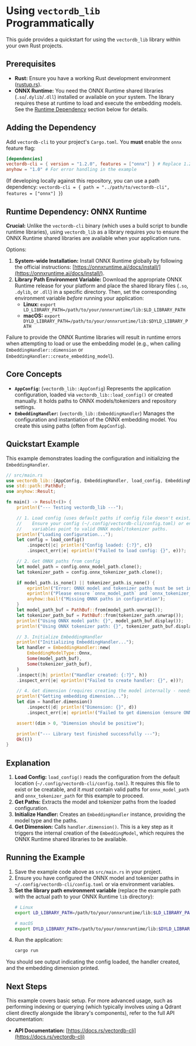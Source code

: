 # Using `vectordb_lib` Programmatically

This guide provides a quickstart for using the `vectordb_lib` library within your own Rust projects.

## Prerequisites

*   **Rust:** Ensure you have a working Rust development environment ([rustup.rs](https://rustup.rs)).
*   **ONNX Runtime:** You need the ONNX Runtime shared libraries (`.so`/`.dylib`/`.dll`) installed or available on your system. The library requires these at runtime to load and execute the embedding models. See the [Runtime Dependency](#runtime-dependency-onnx-runtime) section below for details.

## Adding the Dependency

Add `vectordb-cli` to your project's `Cargo.toml`. You **must** enable the `onnx` feature flag:

```toml
[dependencies]
vectordb-cli = { version = "1.2.0", features = ["onnx"] } # Replace 1.2.0 with the desired version
anyhow = "1.0" # For error handling in the example
```

(If developing locally against this repository, you can use a path dependency: `vectordb-cli = { path = "../path/to/vectordb-cli", features = ["onnx"] }`)

## Runtime Dependency: ONNX Runtime

**Crucial:** Unlike the `vectordb-cli` binary (which uses a build script to bundle runtime libraries), using `vectordb_lib` as a library requires *you* to ensure the ONNX Runtime shared libraries are available when your application runs.

Options:

1.  **System-wide Installation:** Install ONNX Runtime globally by following the official instructions: [https://onnxruntime.ai/docs/install/](https://onnxruntime.ai/docs/install/).
2.  **Library Path Environment Variable:** Download the appropriate ONNX Runtime release for your platform and place the shared library files (`.so`, `.dylib`, or `.dll`) in a specific directory. Then, set the corresponding environment variable *before* running your application:
    *   **Linux:** `export LD_LIBRARY_PATH=/path/to/your/onnxruntime/lib:$LD_LIBRARY_PATH`
    *   **macOS:** `export DYLD_LIBRARY_PATH=/path/to/your/onnxruntime/lib:$DYLD_LIBRARY_PATH`

Failure to provide the ONNX Runtime libraries will result in runtime errors when attempting to load or use the embedding model (e.g., when calling `EmbeddingHandler::dimension` or `EmbeddingHandler::create_embedding_model`).

## Core Concepts

*   **`AppConfig`:** (`vectordb_lib::AppConfig`) Represents the application configuration, loaded via `vectordb_lib::load_config()` or created manually. It holds paths to ONNX models/tokenizers and repository settings.
*   **`EmbeddingHandler`:** (`vectordb_lib::EmbeddingHandler`) Manages the configuration and instantiation of the ONNX embedding model. You create this using paths (often from `AppConfig`).

## Quickstart Example

This example demonstrates loading the configuration and initializing the `EmbeddingHandler`.

```rust
// src/main.rs
use vectordb_lib::{AppConfig, EmbeddingHandler, load_config, EmbeddingModelType};
use std::path::PathBuf;
use anyhow::Result;

fn main() -> Result<()> {
    println!("--- Testing vectordb_lib ---");

    // 1. Load config (uses default paths if config file doesn't exist)
    //    Ensure your config (~/.config/vectordb-cli/config.toml) or environment
    //    variables point to valid ONNX model/tokenizer paths.
    println!("Loading configuration...");
    let config = load_config()
        .inspect(|c| println!("Config loaded: {:?}", c))
        .inspect_err(|e| eprintln!("Failed to load config: {}", e))?;

    // 2. Get ONNX paths from config
    let model_path = config.onnx_model_path.clone();
    let tokenizer_path = config.onnx_tokenizer_path.clone();

    if model_path.is_none() || tokenizer_path.is_none() {
        eprintln!("Error: ONNX model and tokenizer paths must be set in the configuration.");
        eprintln!("Please ensure `onnx_model_path` and `onnx_tokenizer_path` are set in ~/.config/vectordb-cli/config.toml or via environment variables.");
        anyhow::bail!("Missing ONNX paths in configuration");
    }
    let model_path_buf = PathBuf::from(model_path.unwrap());
    let tokenizer_path_buf = PathBuf::from(tokenizer_path.unwrap());
    println!("Using ONNX model path: {}", model_path_buf.display());
    println!("Using ONNX tokenizer path: {}", tokenizer_path_buf.display());

    // 3. Initialize EmbeddingHandler
    println!("Initializing EmbeddingHandler...");
    let handler = EmbeddingHandler::new(
        EmbeddingModelType::Onnx,
        Some(model_path_buf),
        Some(tokenizer_path_buf),
    )
    .inspect(|h| println!("Handler created: {:?}", h))
    .inspect_err(|e| eprintln!("Failed to create handler: {}", e))?;

    // 4. Get dimension (requires creating the model internally - needs ONNX Runtime libs!)
    println!("Getting embedding dimension...");
    let dim = handler.dimension()
        .inspect(|d| println!("Dimension: {}", d))
        .inspect_err(|e| eprintln!("Failed to get dimension (ensure ONNX Runtime libs are available!): {}", e))?;

    assert!(dim > 0, "Dimension should be positive");

    println!("--- Library test finished successfully ---");
    Ok(())
}
```

## Explanation

1.  **Load Config:** `load_config()` reads the configuration from the default location (`~/.config/vectordb-cli/config.toml`). It requires this file to exist or be creatable, and it *must* contain valid paths for `onnx_model_path` and `onnx_tokenizer_path` for this example to proceed.
2.  **Get Paths:** Extracts the model and tokenizer paths from the loaded configuration.
3.  **Initialize Handler:** Creates an `EmbeddingHandler` instance, providing the model type and the paths.
4.  **Get Dimension:** Calls `handler.dimension()`. This is a key step as it triggers the internal creation of the `EmbeddingModel`, which requires the ONNX Runtime shared libraries to be available.

## Running the Example

1.  Save the example code above as `src/main.rs` in your project.
2.  Ensure you have configured the ONNX model and tokenizer paths in `~/.config/vectordb-cli/config.toml` or via environment variables.
3.  **Set the library path environment variable** (replace the example path with the actual path to your ONNX Runtime `lib` directory):
    ```bash
    # Linux
    export LD_LIBRARY_PATH=/path/to/your/onnxruntime/lib:$LD_LIBRARY_PATH
    
    # macOS
    export DYLD_LIBRARY_PATH=/path/to/your/onnxruntime/lib:$DYLD_LIBRARY_PATH
    ```
4.  Run the application:
    ```bash
    cargo run
    ```

You should see output indicating the config loaded, the handler created, and the embedding dimension printed.

## Next Steps

This example covers basic setup. For more advanced usage, such as performing indexing or querying (which typically involves using a Qdrant client directly alongside the library's components), refer to the full API documentation:

*   **API Documentation:** [https://docs.rs/vectordb-cli](https://docs.rs/vectordb-cli) 